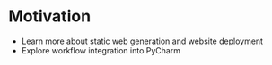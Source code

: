 # Motivation
* Learn more about static web generation and website deployment
* Explore workflow integration into PyCharm
